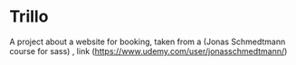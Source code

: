 # Trillo
A project about a website for booking, taken from a (Jonas Schmedtmann course for sass) , link (https://www.udemy.com/user/jonasschmedtmann/)
